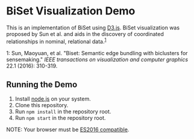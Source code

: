# BiSet Visualization Demo

This is an implementation of BiSet using [D3.js](https://d3js.org/). BiSet visualization was proposed by Sun et al. and aids in the discovery of coordinated relationships in nominal, relational data.<sup>[1](#paper)</sup>

<a name="paper">1</a>: Sun, Maoyuan, et al. "Biset: Semantic edge bundling with biclusters for sensemaking." *IEEE transactions on visualization and computer graphics* 22.1 (2016): 310-319.

## Running the Demo

1. Install [node.js](https://nodejs.org/en/) on your system.
2. Clone this repository.
3. Run `npm install` in the repository root.
4. Run `npm start` in the repository root.

NOTE: Your browser must be [ES2016 compatible](http://kangax.github.io/compat-table/es2016plus/).
